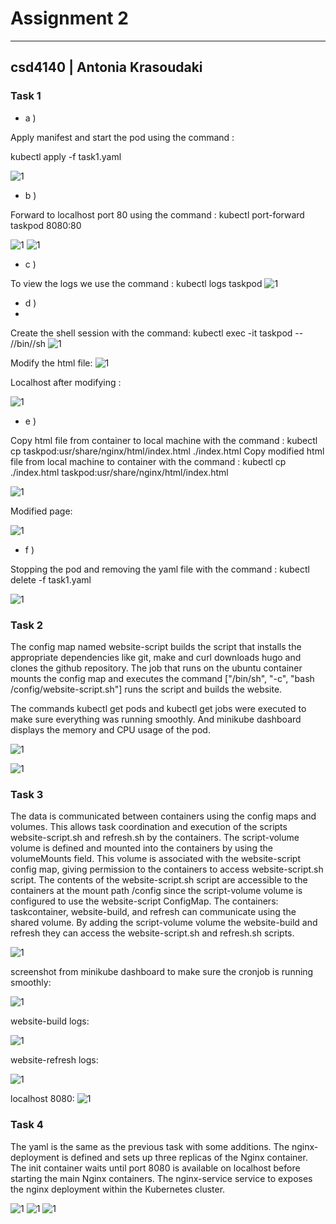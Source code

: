# Assignment 2
---------------------
## csd4140 | Antonia Krasoudaki


### Task 1

* a  )
  
Apply manifest and start the pod using the command :

  kubectl apply -f task1.yaml

 ![1](task1/1_a.png)

 * b )
   
Forward to localhost port 80 using the command : kubectl port-forward taskpod 8080:80

 ![1](task1/1_b_2.png)
 ![1](task1/1_b_1.png)

 * c )
   
To view the logs we use the command : kubectl logs taskpod
 ![1](task1/1_c.png)

  * d )
  * 
Create the shell session with the command: kubectl exec -it taskpod  -- //bin//sh
 ![1](task1/1_d_1.png)

Modify the html file:
 ![1](task1/1_d_2.png)

Localhost after modifying : 

 ![1](task1/1_d_3.png)

 * e )

Copy html file from container to local machine with the command : kubectl cp taskpod:usr/share/nginx/html/index.html ./index.html
Copy modified html file from local machine to container with the command : kubectl cp ./index.html taskpod:usr/share/nginx/html/index.html

  ![1](task1/1_e_1.png)

Modified page:

  ![1](task1/1_e_2.png)

* f )

Stopping the pod and removing the yaml file with the command : kubectl delete -f task1.yaml

 ![1](task1/1_f.png)

### Task 2

The config map named website-script builds the script that installs the appropriate dependencies like git, make and curl downloads hugo and clones
the github repository. The job that runs on the ubuntu container mounts the config map and executes the command  ["/bin/sh", "-c", "bash /config/website-script.sh"] runs the script and builds the website.

The commands kubectl get pods and kubectl get jobs were executed to make sure everything was running smoothly. And minikube dashboard displays the memory and CPU usage of the pod.

![1](task2/terminal.png)

![1](task2/dashboard.png)

### Task 3

The data is communicated between containers using the config maps and volumes. This allows task coordination and execution of the scripts website-script.sh and refresh.sh by the containers. The script-volume volume is defined and mounted into the containers by using the volumeMounts field. This volume is associated with the website-script config map, giving permission to the containers to access website-script.sh script. The contents of the website-script.sh script are accessible to the containers at the mount path /config since the script-volume volume is configured to use the website-script ConfigMap. The containers: taskcontainer, website-build, and refresh can communicate using the shared volume. By adding the script-volume volume the website-build and refresh they can access the website-script.sh and refresh.sh scripts. 


![1](task3/1.png)

screenshot from minikube dashboard to make sure the cronjob is running smoothly:

![1](task3/cronjob.png)

website-build logs:

![1](task3/website-build_logs.png)

website-refresh logs:

![1](task3/refresh_logs.png)

localhost 8080:
![1](task3/localhost.png)

### Task 4

The yaml is the same as the previous task with some additions. The nginx-deployment is defined and sets up three replicas of the Nginx container.
The init container waits until port 8080 is available on localhost before starting the main Nginx containers.
The nginx-service service to exposes the nginx deployment within the Kubernetes cluster.

![1](task4/1.png)
![1](task4/2.png)
![1](task4/dashboard.png)








